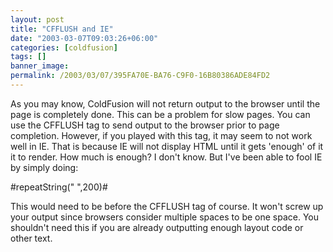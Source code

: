 ```yaml
---
layout: post
title: "CFFLUSH and IE"
date: "2003-03-07T09:03:26+06:00"
categories: [coldfusion]
tags: []
banner_image: 
permalink: /2003/03/07/395FA70E-BA76-C9F0-16B80386ADE84FD2
---
```


As you may know, ColdFusion will not return output to the browser until the page is completely done. This can be a problem for slow pages. You can use the CFFLUSH tag to send output to the browser prior to page completion. However, if you played with this tag, it may seem to not work well in IE. That is because IE will not display HTML until it gets 'enough' of it it to render. How much is enough? I don't know. But I've been able to fool IE by simply doing:

#repeatString(" ",200)#

This would need to be before the CFFLUSH tag of course. It won't screw up your output since browsers consider multiple spaces to be one space. You shouldn't need this if you are already outputting enough layout code or other text.